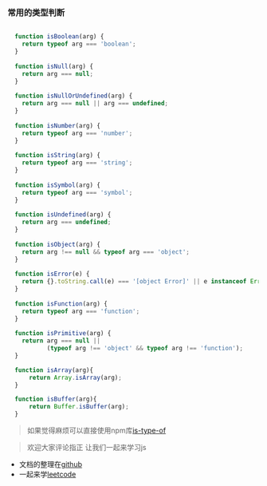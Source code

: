### 常用的类型判断
```js

  function isBoolean(arg) {
    return typeof arg === 'boolean';
  }
  
  function isNull(arg) {
    return arg === null;
  }
  
  function isNullOrUndefined(arg) {
    return arg === null || arg === undefined;
  }
  
  function isNumber(arg) {
    return typeof arg === 'number';
  }
  
  function isString(arg) {
    return typeof arg === 'string';
  }
  
  function isSymbol(arg) {
    return typeof arg === 'symbol';
  }
  
  function isUndefined(arg) {
    return arg === undefined;
  }
  
  function isObject(arg) {
    return arg !== null && typeof arg === 'object';
  }
  
  function isError(e) {
    return {}.toString.call(e) === '[object Error]' || e instanceof Error;
  }
  
  function isFunction(arg) {
    return typeof arg === 'function';
  }
  
  function isPrimitive(arg) {
    return arg === null ||
           (typeof arg !== 'object' && typeof arg !== 'function');
  }

  function isArray(arg){
      return Array.isArray(arg);
  }

  function isBuffer(arg){
      return Buffer.isBuffer(arg);
  }
```
> 如果觉得麻烦可以直接使用npm库[is-type-of](https://www.npmjs.com/package/is-type-of)

> 欢迎大家评论指正 让我们一起来学习js

- 文档的整理在[github](https://github.com/moyuanhua/node-bb)
- 一起来学[leetcode](https://leetcode-cn.com/u/moyuanhua-3C7BtN50Gy/)